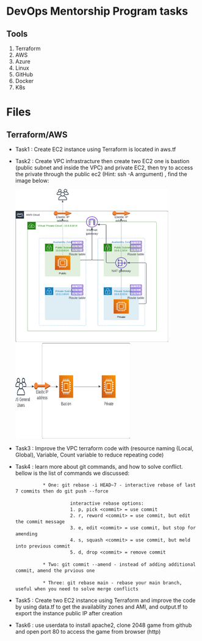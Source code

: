 
# DevOps Mentorship Program tasks

## Tools 

1. Terraform
2. AWS
3. Azure
3. Linux
4. GitHub
6. Docker
7. K8s

# Files 
## Terraform/AWS
* Task1 : Create EC2 instance using Terraform is located in aws.tf 
* Task2 : Create VPC infrastracture then create two EC2 one is bastion (public subnet and inside the VPC) and private EC2, then try to access the private through the public ec2 (Hint: ssh -A arrgument) , find the image below:
&nbsp;<div class="row"><img class="col-md-6" src="https://github.com/mohanedmoh/DevOps-Mentorship-program/blob/main/Images/Task1-AWS-%20VPC.png" data-canonical-src="https://github.com/mohanedmoh/DevOps-Mentorship-program/blob/main/Images/Task1-AWS-%20VPC.png" width="400" height="400" /> &nbsp; <img class="col-md-6" src="https://github.com/mohanedmoh/DevOps-Mentorship-program/blob/main/Images/Task1-Bastion.png" data-canonical-src="https://github.com/mohanedmoh/DevOps-Mentorship-program/blob/main/Images/Task1-Bastion.png" width="300" height="250"/></div>
* Task3 : Improve the VPC terraform code with (resource naming (Local, Global), Variable, Count variable to reduce repeating code) 
* Task4 : learn more about git commands, and how to solve conflict. bellow is the list of commands we discussed:

                * One: git rebase -i HEAD~7 - interactive rebase of last 7 commits then do git push --force

                          interactive rebase options:
                          1. p, pick <commit> = use commit
                          2. r, reword <commit> = use commit, but edit the commit message
                          3. e, edit <commit> = use commit, but stop for amending
                          4. s, squash <commit> = use commit, but meld into previous commit
                          5. d, drop <commit> = remove commit

                * Two: git commit --amend - instead of adding additional commit, amend the prvious one

                * Three: git rebase main - rebase your main branch, useful when you need to solve merge conflicts
* Task5 : Create two EC2 instance using Terraform and improve the code by using data.tf to get the availablity zones and AMI, and output.tf to export the instance public IP after creation
* Task6 : use userdata to install apache2, clone 2048 game from github and open port 80 to access the game from browser (http)
